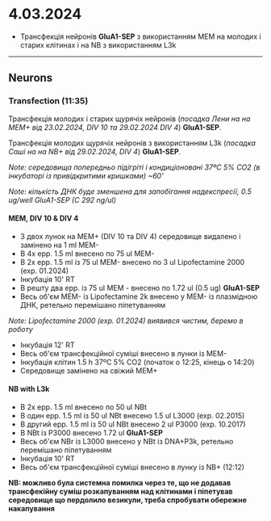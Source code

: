 4.03.2024
=========
- Трансфекція нейронів __GluA1-SEP__ з використанням MEM на молодих і старих клітинах і на NB з використанням L3k

---

## Neurons
### Transfection (11:35)
Трансфекція молодих і старих щурячіх нейронів (_посадка Лени на на MEM+ від 23.02.2024, DIV 10 та 29.02.2024 DIV 4_)  __GluA1-SEP__.

Трансфекція молодих щурячіх нейронів з використанням L3k (_посадка Саші на на NB+ від 29.02.2024, DIV 4_)  __GluA1-SEP__.

_Note: середовища попередньо підігріті і кондиціоновані 37ºC 5% CO2 (в інкубаторі із привідкритими кришками) ~60'_

_Note: кількість ДНК буде зменшена для запобігання надекспресії, 0.5 ug/well  GluA1-SEP (C 292 ng/ul)_

#### MEM, DIV 10 & DIV 4
- З двох лунок на MEM+ (DIV 10 та DIV 4)  середовище видалено і замінено на 1 ml MEM-
- В 4x epp. 1.5 ml внесено по 75 ul MEM-
- В 2x epp. 1.5 ml із 75 ul MEM- внесено по 3 ul Lipofectamine 2000 (exp. 01.2024)
- Інкубація 10' RT
- В решту два epp. із 75 ul MEM - внесено по 1.72 ul (0.5 ug) __GluA1-SEP__
- Весь об'єм MEM- із Lipofectamine 2k внесено у MEM- із  плазмідною ДНК, ретельно перемішано піпетуванням

_Note: Lipofectamine 2000 (exp. 01.2024) виявився чистим, беремо в роботу_

- Інкубація 12' RT
- Весь об'єм трансфекційної суміші внесено в лунки із MEM-
- Інкубація клітин 1.5 h 37ºC 5% CO2 (початок о 12:25, кінець о 14:20)
- Середовище замінено на свіжий MEM+ 

#### NB with L3k
- В 2x epp. 1.5 ml внесено по 50 ul NBt
- В один epp. 1.5 ml із 50 ul NBt внесено 1.5 ul L3000 (exp. 02.2015)
- В другий epp. 1.5 ml із 50 ul NBt внесено 2 ul P3000 (exp. 10.2017)
- В NBt із P3000 внесено 1.72 ul __GluA1-SEP__
- Весь об'єм NBr із L3000 внесено у NBt із DNA+P3k, ретельно перемішано піпетуванням
- Інкубація 10' RT
- Весь об'єм трансфекційної суміші внесено в лунку із NB+ (12:12)

__NB: можливо була системна помилка через те, що не додавав трансфекійну суміш розкапуванням над клітинами і піпетував середовище що пердолило везикули, треба спробувати обережне накапування__
